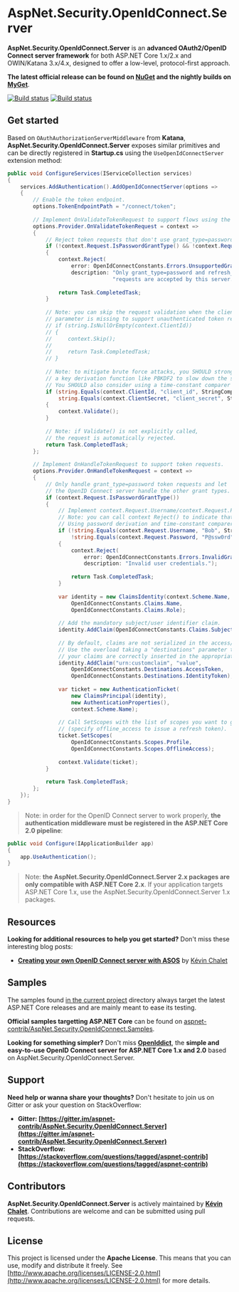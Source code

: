AspNet.Security.OpenIdConnect.Server
==================================

**AspNet.Security.OpenIdConnect.Server** is an **advanced OAuth2/OpenID Connect server framework** for both ASP.NET Core 1.x/2.x and OWIN/Katana 3.x/4.x, designed to offer a low-level, protocol-first approach.

**The latest official release can be found on [NuGet](https://www.nuget.org/packages/AspNet.Security.OpenIdConnect.Server) and the nightly builds on [MyGet](https://www.myget.org/gallery/aspnet-contrib)**.

[![Build status](https://ci.appveyor.com/api/projects/status/tyenw4ffs00j4sav/branch/dev?svg=true)](https://ci.appveyor.com/project/aspnet-contrib/aspnet-security-openidconnect-server/branch/dev)
[![Build status](https://travis-ci.org/aspnet-contrib/AspNet.Security.OpenIdConnect.Server.svg?branch=dev)](https://travis-ci.org/aspnet-contrib/AspNet.Security.OpenIdConnect.Server)

## Get started

Based on `OAuthAuthorizationServerMiddleware` from **Katana**, **AspNet.Security.OpenIdConnect.Server** exposes similar primitives and can be directly registered in **Startup.cs** using the `UseOpenIdConnectServer` extension method:

```csharp
public void ConfigureServices(IServiceCollection services)
{
    services.AddAuthentication().AddOpenIdConnectServer(options =>
    {
        // Enable the token endpoint.
        options.TokenEndpointPath = "/connect/token";
    
        // Implement OnValidateTokenRequest to support flows using the token endpoint.
        options.Provider.OnValidateTokenRequest = context =>
        {
            // Reject token requests that don't use grant_type=password or grant_type=refresh_token.
            if (!context.Request.IsPasswordGrantType() && !context.Request.IsRefreshTokenGrantType())
            {
                context.Reject(
                    error: OpenIdConnectConstants.Errors.UnsupportedGrantType,
                    description: "Only grant_type=password and refresh_token " +
                                 "requests are accepted by this server.");
    
                return Task.CompletedTask;
            }
    
            // Note: you can skip the request validation when the client_id
            // parameter is missing to support unauthenticated token requests.
            // if (string.IsNullOrEmpty(context.ClientId))
            // {
            //     context.Skip();
            // 
            //     return Task.CompletedTask;
            // }
    
            // Note: to mitigate brute force attacks, you SHOULD strongly consider applying
            // a key derivation function like PBKDF2 to slow down the secret validation process.
            // You SHOULD also consider using a time-constant comparer to prevent timing attacks.
            if (string.Equals(context.ClientId, "client_id", StringComparison.Ordinal) &&
                string.Equals(context.ClientSecret, "client_secret", StringComparison.Ordinal))
            {
                context.Validate();
            }
    
            // Note: if Validate() is not explicitly called,
            // the request is automatically rejected.
            return Task.CompletedTask;
        };
    
        // Implement OnHandleTokenRequest to support token requests.
        options.Provider.OnHandleTokenRequest = context =>
        {
            // Only handle grant_type=password token requests and let
            // the OpenID Connect server handle the other grant types.
            if (context.Request.IsPasswordGrantType())
            {
                // Implement context.Request.Username/context.Request.Password validation here.
                // Note: you can call context Reject() to indicate that authentication failed.
                // Using password derivation and time-constant comparer is STRONGLY recommended.
                if (!string.Equals(context.Request.Username, "Bob", StringComparison.Ordinal) ||
                    !string.Equals(context.Request.Password, "P@ssw0rd", StringComparison.Ordinal))
                {
                    context.Reject(
                        error: OpenIdConnectConstants.Errors.InvalidGrant,
                        description: "Invalid user credentials.");
    
                    return Task.CompletedTask;
                }
    
                var identity = new ClaimsIdentity(context.Scheme.Name,
                    OpenIdConnectConstants.Claims.Name,
                    OpenIdConnectConstants.Claims.Role);
    
                // Add the mandatory subject/user identifier claim.
                identity.AddClaim(OpenIdConnectConstants.Claims.Subject, "[unique id]");
    
                // By default, claims are not serialized in the access/identity tokens.
                // Use the overload taking a "destinations" parameter to make sure
                // your claims are correctly inserted in the appropriate tokens.
                identity.AddClaim("urn:customclaim", "value",
                    OpenIdConnectConstants.Destinations.AccessToken,
                    OpenIdConnectConstants.Destinations.IdentityToken);
    
                var ticket = new AuthenticationTicket(
                    new ClaimsPrincipal(identity),
                    new AuthenticationProperties(),
                    context.Scheme.Name);
    
                // Call SetScopes with the list of scopes you want to grant
                // (specify offline_access to issue a refresh token).
                ticket.SetScopes(
                    OpenIdConnectConstants.Scopes.Profile,
                    OpenIdConnectConstants.Scopes.OfflineAccess);
    
                context.Validate(ticket);
            }
    
            return Task.CompletedTask;
        };
    });
}
```

> Note: in order for the OpenID Connect server to work properly, **the authentication middleware must be registered in the ASP.NET Core 2.0 pipeline**:

```csharp
public void Configure(IApplicationBuilder app)
{
    app.UseAuthentication();
}
```

> Note: **the AspNet.Security.OpenIdConnect.Server 2.x packages are only compatible with ASP.NET Core 2.x**.
> If your application targets ASP.NET Core 1.x, use the AspNet.Security.OpenIdConnect.Server 1.x packages.

## Resources

**Looking for additional resources to help you get started?** Don't miss these interesting blog posts:

- **[Creating your own OpenID Connect server with ASOS](http://kevinchalet.com/2016/07/13/creating-your-own-openid-connect-server-with-asos-introduction/)** by [Kévin Chalet](https://github.com/PinpointTownes)

## Samples

The samples found [in the current project](./samples/) directory always target the latest ASP.NET Core releases and are mainly meant to ease its testing.

**Official samples targetting ASP.NET Core** can be found on [aspnet-contrib/AspNet.Security.OpenIdConnect.Samples](https://github.com/aspnet-contrib/AspNet.Security.OpenIdConnect.Samples). 

**Looking for something simpler?** Don't miss **[OpenIddict](https://github.com/openiddict/core)**, the **simple and easy-to-use OpenID Connect server for ASP.NET Core 1.x and 2.0** based on AspNet.Security.OpenIdConnect.Server.

## Support

**Need help or wanna share your thoughts?** Don't hesitate to join us on Gitter or ask your question on StackOverflow:

- **Gitter: [https://gitter.im/aspnet-contrib/AspNet.Security.OpenIdConnect.Server](https://gitter.im/aspnet-contrib/AspNet.Security.OpenIdConnect.Server)**
- **StackOverflow: [https://stackoverflow.com/questions/tagged/aspnet-contrib](https://stackoverflow.com/questions/tagged/aspnet-contrib)**

## Contributors

**AspNet.Security.OpenIdConnect.Server** is actively maintained by **[Kévin Chalet](https://github.com/PinpointTownes)**. Contributions are welcome and can be submitted using pull requests.

## License

This project is licensed under the **Apache License**. This means that you can use, modify and distribute it freely. See [http://www.apache.org/licenses/LICENSE-2.0.html](http://www.apache.org/licenses/LICENSE-2.0.html) for more details.
